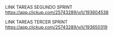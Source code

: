 LINK TAREAS SEGUNDO SPRINT
https://app.clickup.com/25743289/v/li/193604538

LINK TAREAS TERCER SPRINT
https://app.clickup.com/25743289/v/li/193650319 
